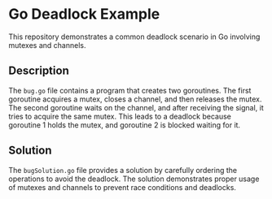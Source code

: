 # Go Deadlock Example

This repository demonstrates a common deadlock scenario in Go involving mutexes and channels.

## Description
The `bug.go` file contains a program that creates two goroutines.  The first goroutine acquires a mutex, closes a channel, and then releases the mutex. The second goroutine waits on the channel, and after receiving the signal, it tries to acquire the same mutex.  This leads to a deadlock because goroutine 1 holds the mutex, and goroutine 2 is blocked waiting for it. 

## Solution
The `bugSolution.go` file provides a solution by carefully ordering the operations to avoid the deadlock. The solution demonstrates proper usage of mutexes and channels to prevent race conditions and deadlocks.